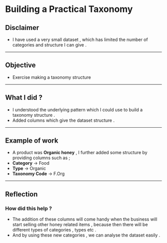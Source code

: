 # Building a Practical Taxonomy

## Disclaimer 
- I have used a very small dataset , which has limited the number of categories and structure I can give . 

---
## Objective 
- Exercise making a taxonomy structure 

---
## What I did ?
- I understood the underlying pattern which I could use to build a taxonomy structure .
- Added columns which give the dataset structure .

---
## Example of work 
- A product was **Organic honey** , I further added some structure by providing columns such as ;
- **Category** -> Food 
- **Type** -> Organic
- **Taxonomy Code** -> F.Org

--- 
## Reflection 
### How did this help ?
- The addition of these columns will come handy when the business will start selling other honey related items , because then there will be different types of categories , types etc .
- And by using these new categories , we can analyse the dataset easily .
